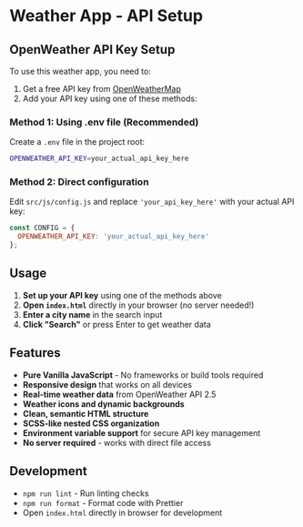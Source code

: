 # Weather App - API Setup

## OpenWeather API Key Setup

To use this weather app, you need to:

1. Get a free API key from [OpenWeatherMap](https://openweathermap.org/api)
2. Add your API key using one of these methods:

### Method 1: Using .env file (Recommended)
Create a `.env` file in the project root:
```bash
OPENWEATHER_API_KEY=your_actual_api_key_here
```

### Method 2: Direct configuration
Edit `src/js/config.js` and replace `'your_api_key_here'` with your actual API key:
```javascript
const CONFIG = {
  OPENWEATHER_API_KEY: 'your_actual_api_key_here'
};
```

## Usage

1. **Set up your API key** using one of the methods above
2. **Open `index.html`** directly in your browser (no server needed!)
3. **Enter a city name** in the search input
4. **Click "Search"** or press Enter to get weather data

## Features

- **Pure Vanilla JavaScript** - No frameworks or build tools required
- **Responsive design** that works on all devices
- **Real-time weather data** from OpenWeather API 2.5
- **Weather icons and dynamic backgrounds**
- **Clean, semantic HTML structure**
- **SCSS-like nested CSS organization**
- **Environment variable support** for secure API key management
- **No server required** - works with direct file access

## Development

- `npm run lint` - Run linting checks
- `npm run format` - Format code with Prettier
- Open `index.html` directly in browser for development
